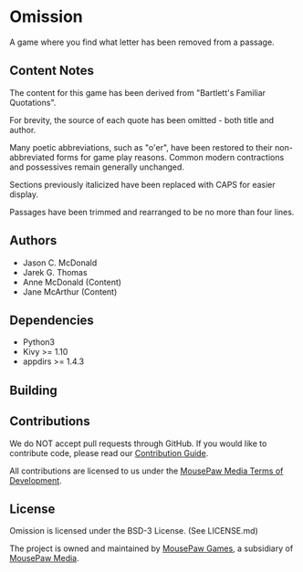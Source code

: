 # Omission

A game where you find what letter has been removed from a passage.

## Content Notes

The content for this game has been derived from "Bartlett's Familiar Quotations".

For brevity, the source of each quote has been omitted - both title and author.

Many poetic abbreviations, such as "o'er", have been restored to their
non-abbreviated forms for game play reasons. Common modern contractions and
possessives remain generally unchanged.

Sections previously italicized have been replaced with CAPS for easier
display.

Passages have been trimmed and rearranged to be no more than four lines.

## Authors

 - Jason C. McDonald
 - Jarek G. Thomas
 - Anne McDonald (Content)
 - Jane McArthur (Content)

## Dependencies

 - Python3
 - Kivy >= 1.10
 - appdirs >= 1.4.3

## Building

## Contributions

We do NOT accept pull requests through GitHub.
If you would like to contribute code, please read our
[Contribution Guide][3].

All contributions are licensed to us under the
[MousePaw Media Terms of Development][4].

## License

Omission is licensed under the BSD-3 License. (See LICENSE.md)

The project is owned and maintained by [MousePaw Games][1],
a subsidiary of [MousePaw Media][2].

[1]: https://www.mousepawgames.com/omission
[2]: https://www.mousepawmedia.com/developers
[3]: https://www.mousepawmedia.com/developers/contribution
[4]: https://www.mousepawmedia.com/termsofdevelopment
[5]: https://github.com/mousepawmedia/omission
